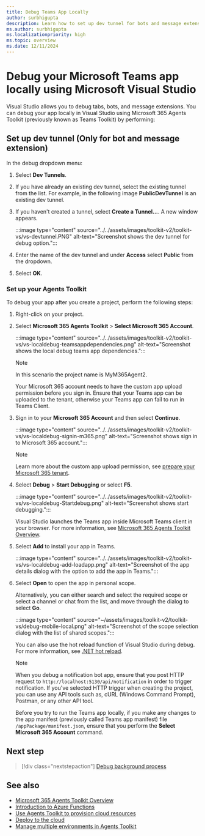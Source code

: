 ```yaml
---
title: Debug Teams App Locally 
author: surbhigupta 
description: Learn how to set up dev tunnel for bots and message extensions and prepare Microsoft 365 Agents Toolkit to debug your Teams app locally using Visual Studio.
ms.author: surbhigupta
ms.localizationpriority: high
ms.topic: overview
ms.date: 12/11/2024
---
```


# Debug your Microsoft Teams app locally using Microsoft Visual Studio

Visual Studio allows you to debug tabs, bots, and message extensions. You can debug your app locally in Visual Studio using Microsoft 365 Agents Toolkit (previously known as Teams Toolkit) by performing:

## Set up dev tunnel (Only for bot and message extension)

In the debug dropdown menu:

1. Select **Dev Tunnels**.

1. If you have already an existing dev tunnel, select the existing tunnel from the list. For example, in the following image **PublicDevTunnel** is an existing dev tunnel.

1. If you haven't created a tunnel, select **Create a Tunnel...**. A new window appears.

   :::image type="content" source="../../assets/images/toolkit-v2/toolkit-vs/vs-devtunnel.PNG" alt-text="Screenshot shows the dev tunnel for debug option.":::

1. Enter the name of the dev tunnel and under **Access** select **Public** from the dropdown.
1. Select **OK**.

### Set up your Agents Toolkit

To debug your app after you create a project, perform the following steps:

1. Right-click on your project.
1. Select **Microsoft 365 Agents Toolkit** > **Select Microsoft 365 Account**.

   :::image type="content" source="../../assets/images/toolkit-v2/toolkit-vs/vs-localdebug-teamsappdependencies.png" alt-text="Screenshot shows the local debug teams app dependencies.":::

   > [!NOTE]
   > In this scenario the project name is MyM365Agent2.

   Your Microsoft 365 account needs to have the custom app upload permission before you sign in. Ensure that your Teams app can be uploaded to the tenant, otherwise your Teams app can fail to run in Teams Client.

1. Sign in to your **Microsoft 365 Account** and then select **Continue**.

   :::image type="content" source="../../assets/images/toolkit-v2/toolkit-vs/vs-localdebug-signin-m365.png" alt-text="Screenshot shows sign in to Microsoft 365 account.":::

   > [!NOTE]
   > Learn more about the custom app upload permission, see [prepare your Microsoft 365 tenant](../../concepts/build-and-test/prepare-your-o365-tenant.md).

1. Select **Debug** > **Start Debugging** or select **F5**.

   :::image type="content" source="../../assets/images/toolkit-v2/toolkit-vs/vs-localdebug-Startdebug.png" alt-text="Screenshot shows start debugging.":::

   Visual Studio launches the Teams app inside Microsoft Teams client in your browser. For more information, see [Microsoft 365 Agents Toolkit Overview](teams-toolkit-fundamentals-vs.md).

1. Select **Add** to install your app in Teams.

   :::image type="content" source="../../assets/images/toolkit-v2/toolkit-vs/vs-localdebug-add-loadapp.png" alt-text="Screenshot of the app details dialog with the option to add the app in Teams.":::

1. Select **Open** to open the app in personal scope.

    Alternatively, you can either search and select the required scope or select a channel or chat from the list, and move through the dialog to select **Go**.

    :::image type="content" source="~/assets/images/toolkit-v2/toolkit-vs/debug-mobile-local.png" alt-text="Screenshot of the scope selection dialog with the list of shared scopes.":::

   You can also use the hot reload function of Visual Studio during debug. For more information, see [.NET hot reload](https://devblogs.microsoft.com/dotnet/introducing-net-hot-reload/).

   > [!NOTE]
   > When you debug a notification bot app, ensure that you post HTTP request to `http://localhost:5130/api/notification` in order to trigger notification. If you've selected HTTP trigger when creating the project, you can use any API tools such as, cURL (Windows Command Prompt), Postman, or any other API tool.

   Before you try to run the Teams app locally, if you make any changes to the app manifest (previously called Teams app manifest) file `/appPackage/manifest.json`, ensure that you perform the **Select Microsoft 365 Account** command.

## Next step

> [!div class="nextstepaction"]
> [Debug background process](debug-background-process-vs.md)

## See also

* [Microsoft 365 Agents Toolkit Overview](teams-toolkit-fundamentals-vs.md)
* [Introduction to Azure Functions](/azure/azure-functions/functions-overview)
* [Use Agents Toolkit to provision cloud resources](provision-vs.md)
* [Deploy to the cloud](deploy-vs.md)
* [Manage multiple environments in Agents Toolkit](teamsfx-multi-env-v4.md)
